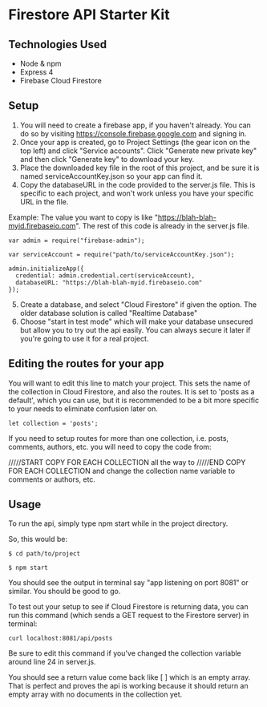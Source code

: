 # Firestore API Starter Kit


## Technologies Used
- Node & npm
- Express 4
- Firebase Cloud Firestore

## Setup
1. You will need to create a firebase app, if you haven't already. You can do so by visiting https://console.firebase.google.com and signing in.
2. Once your app is created, go to Project Settings (the gear icon on the top left) and click "Service accounts". Click "Generate new private key" and then click "Generate key" to download your key. 
3. Place the downloaded key file in the root of this project, and be sure it is named serviceAccountKey.json so your app can find it.
4. Copy the databaseURL in the code provided to the server.js file. This is specific to each project, and won't work unless you have your specific URL in the file. 
 
Example: The value you want to copy is like "https://blah-blah-myid.firebaseio.com". The rest of this code is already in the server.js file.

```
var admin = require("firebase-admin");

var serviceAccount = require("path/to/serviceAccountKey.json");

admin.initializeApp({
  credential: admin.credential.cert(serviceAccount),
  databaseURL: "https://blah-blah-myid.firebaseio.com"
});
```

5. Create a database, and select "Cloud Firestore" if given the option. The older database solution is called "Realtime Database"
6. Choose "start in test mode" which will make your database unsecured but allow you to try out the api easily. You can always secure it later if you're going to use it for a real project.

## Editing the routes for your app
You will want to edit this line to match your project. This sets the name of the collection in Cloud Firestore, and also the routes. It is set to 'posts as a default', which you can use, but it is recommended to be a bit more specific to your needs to eliminate confusion later on.

```
let collection = 'posts';
```

If you need to setup routes for more than one collection, i.e. posts, comments, authors, etc. you will need to copy the code from:

/////START COPY FOR EACH COLLECTION all the way to /////END COPY FOR EACH COLLECTION and change the collection name variable to comments or authors, etc.


## Usage
To run the api, simply type npm start while in the project directory.

So, this would be:

```
$ cd path/to/project
```

```
$ npm start
```

You should see the output in terminal say "app listening on port 8081" or similar. You should be good to go.

To test out your setup to see if Cloud Firestore is returning data, you can run this command (which sends a GET request to the Firestore server) in terminal:

```
curl localhost:8081/api/posts 
```
Be sure to edit this command if you've changed the collection variable around line 24 in server.js.

You should see a return value come back like [ ] which is an empty array. That is perfect and proves the api is working because it should return an empty array with no documents in the collection yet.